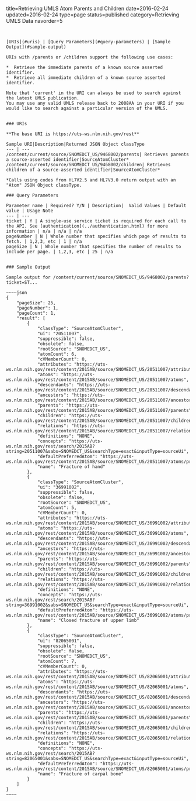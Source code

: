 title=Retrieving UMLS Atom Parents and Children
date=2016-02-24
updated=2016-02-24
type=page
status=published
category=Retrieving UMLS Data
navorder=5
~~~~~~


[URIs](#uris) | [Query Parameters](#query-parameters) | [Sample Output](#sample-output)

URIs with /parents or /children support the following use cases:

*  Retrieve the immediate parents of a known source asserted identifier.
*  Retrieve all immediate children of a known source asserted identifier.

Note that 'current' in the URI can always be used to search against the latest UMLS publication.
You may use any valid UMLS release back to 2008AA in your URI if you would like to search against a particular version of the UMLS.


### URIs

**The base URI is https://uts-ws.nlm.nih.gov/rest**

Sample URI|Description|Returned JSON Object classType
--- | ---
/content/current/source/SNOMEDCT_US/9468002/parents| Retrieves parents a source-asserted identifier|SourceAtomCluster*
/content/current/source/SNOMEDCT_US/9468002/children| Retrieves children of a source-asserted identifier|SourceAtomCluster*

*Calls using codes from HL7V2.5 and HL7V3.0 return output with an "Atom" JSON Object classType.

### Query Parameters

Parameter name | Required? Y/N | Description|  Valid Values | Default value | Usage Note
--- | ---
ticket | Y | A single-use service ticket is required for each call to the API. See [authentication](../authentication.html) for more information | n/a | n/a | n/a
pageNumber | N | Whole number that specifies which page of results to fetch. | 1,2,3, etc | 1 | n/a
pageSize | N | Whole number that specifies the number of results to include per page. | 1,2,3, etc | 25 | n/a


### Sample Output

Sample output for /content/current/source/SNOMEDCT_US/9468002/parents?ticket=ST...

~~~~json
{
    "pageSize": 25,
    "pageNumber": 1,
    "pageCount": 1,
    "result": [
        {
            "classType": "SourceAtomCluster",
            "ui": "20511007",
            "suppressible": false,
            "obsolete": false,
            "rootSource": "SNOMEDCT_US",
            "atomCount": 6,
            "cVMemberCount": 0,
            "attributes": "https://uts-ws.nlm.nih.gov/rest/content/2015AB/source/SNOMEDCT_US/20511007/attributes",
            "atoms": "https://uts-ws.nlm.nih.gov/rest/content/2015AB/source/SNOMEDCT_US/20511007/atoms",
            "descendants": "https://uts-ws.nlm.nih.gov/rest/content/2015AB/source/SNOMEDCT_US/20511007/descendants",
            "ancestors": "https://uts-ws.nlm.nih.gov/rest/content/2015AB/source/SNOMEDCT_US/20511007/ancestors",
            "parents": "https://uts-ws.nlm.nih.gov/rest/content/2015AB/source/SNOMEDCT_US/20511007/parents",
            "children": "https://uts-ws.nlm.nih.gov/rest/content/2015AB/source/SNOMEDCT_US/20511007/children",
            "relations": "https://uts-ws.nlm.nih.gov/rest/content/2015AB/source/SNOMEDCT_US/20511007/relations",
            "definitions": "NONE",
            "concepts": "https://uts-ws.nlm.nih.gov/rest/search/2015AB?string=20511007&sabs=SNOMEDCT_US&searchType=exact&inputType=sourceUi",
            "defaultPreferredAtom": "https://uts-ws.nlm.nih.gov/rest/content/2015AB/source/SNOMEDCT_US/20511007/atoms/preferred",
            "name": "Fracture of hand"
        },
        {
            "classType": "SourceAtomCluster",
            "ui": "36991002",
            "suppressible": false,
            "obsolete": false,
            "rootSource": "SNOMEDCT_US",
            "atomCount": 5,
            "cVMemberCount": 0,
            "attributes": "https://uts-ws.nlm.nih.gov/rest/content/2015AB/source/SNOMEDCT_US/36991002/attributes",
            "atoms": "https://uts-ws.nlm.nih.gov/rest/content/2015AB/source/SNOMEDCT_US/36991002/atoms",
            "descendants": "https://uts-ws.nlm.nih.gov/rest/content/2015AB/source/SNOMEDCT_US/36991002/descendants",
            "ancestors": "https://uts-ws.nlm.nih.gov/rest/content/2015AB/source/SNOMEDCT_US/36991002/ancestors",
            "parents": "https://uts-ws.nlm.nih.gov/rest/content/2015AB/source/SNOMEDCT_US/36991002/parents",
            "children": "https://uts-ws.nlm.nih.gov/rest/content/2015AB/source/SNOMEDCT_US/36991002/children",
            "relations": "https://uts-ws.nlm.nih.gov/rest/content/2015AB/source/SNOMEDCT_US/36991002/relations",
            "definitions": "NONE",
            "concepts": "https://uts-ws.nlm.nih.gov/rest/search/2015AB?string=36991002&sabs=SNOMEDCT_US&searchType=exact&inputType=sourceUi",
            "defaultPreferredAtom": "https://uts-ws.nlm.nih.gov/rest/content/2015AB/source/SNOMEDCT_US/36991002/atoms/preferred",
            "name": "Closed fracture of upper limb"
        },
        {
            "classType": "SourceAtomCluster",
            "ui": "82065001",
            "suppressible": false,
            "obsolete": false,
            "rootSource": "SNOMEDCT_US",
            "atomCount": 7,
            "cVMemberCount": 0,
            "attributes": "https://uts-ws.nlm.nih.gov/rest/content/2015AB/source/SNOMEDCT_US/82065001/attributes",
            "atoms": "https://uts-ws.nlm.nih.gov/rest/content/2015AB/source/SNOMEDCT_US/82065001/atoms",
            "descendants": "https://uts-ws.nlm.nih.gov/rest/content/2015AB/source/SNOMEDCT_US/82065001/descendants",
            "ancestors": "https://uts-ws.nlm.nih.gov/rest/content/2015AB/source/SNOMEDCT_US/82065001/ancestors",
            "parents": "https://uts-ws.nlm.nih.gov/rest/content/2015AB/source/SNOMEDCT_US/82065001/parents",
            "children": "https://uts-ws.nlm.nih.gov/rest/content/2015AB/source/SNOMEDCT_US/82065001/children",
            "relations": "https://uts-ws.nlm.nih.gov/rest/content/2015AB/source/SNOMEDCT_US/82065001/relations",
            "definitions": "NONE",
            "concepts": "https://uts-ws.nlm.nih.gov/rest/search/2015AB?string=82065001&sabs=SNOMEDCT_US&searchType=exact&inputType=sourceUi",
            "defaultPreferredAtom": "https://uts-ws.nlm.nih.gov/rest/content/2015AB/source/SNOMEDCT_US/82065001/atoms/preferred",
            "name": "Fracture of carpal bone"
        }
    ]
}
~~~~



